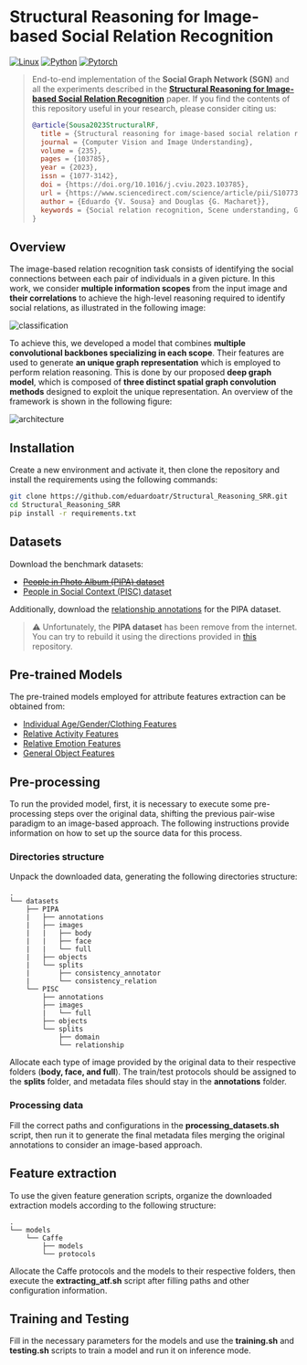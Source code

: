 # Structural Reasoning for Image-based Social Relation Recognition

[![Linux](https://img.shields.io/badge/Ubuntu-18.04-orange)](https://ubuntu.com/)
[![Python](https://img.shields.io/badge/Python-3.6-blue)](https://www.python.org/)
[![Pytorch](https://img.shields.io/badge/Pytorch-1.5.0-green)](https://pytorch.org/)

> End-to-end implementation of the **Social Graph Network (SGN)** and all the experiments described in the [**Structural Reasoning for Image-based Social Relation Recognition**](https://authors.elsevier.com/c/1hTvU3qy-3aj0o) paper. If you find the contents of this repository useful in your research, please consider citing us:
>
> ```BibTeX
> @article{Sousa2023StructuralRF,
>   title = {Structural reasoning for image-based social relation recognition},
>   journal = {Computer Vision and Image Understanding},
>   volume = {235},
>   pages = {103785},
>   year = {2023},
>   issn = {1077-3142},
>   doi = {https://doi.org/10.1016/j.cviu.2023.103785},
>   url = {https://www.sciencedirect.com/science/article/pii/S1077314223001650},
>   author = {Eduardo {V. Sousa} and Douglas {G. Macharet}},
>   keywords = {Social relation recognition, Scene understanding, Group interaction, Image classification}
> }
> ```

## Overview

The image-based relation recognition task consists of identifying the social connections between each pair of individuals in a given picture. In this work, we consider **multiple information scopes** from the input image and **their correlations** to achieve the high-level reasoning required to identify social relations, as illustrated in the following image:

![classification](images/classification.png)

To achieve this, we developed a model that combines **multiple convolutional backbones specializing in each scope**. Their features are used to generate **an unique graph representation** which is employed to perform relation reasoning. This is done by our proposed **deep graph model**, which is composed of **three distinct spatial graph convolution methods** designed to exploit the unique representation. An overview of the framework is shown in the following figure:

![architecture](images/architecture.png)

## Installation

Create a new environment and activate it, then clone the repository and install the requirements using the following commands:

```Bash
git clone https://github.com/eduardoatr/Structural_Reasoning_SRR.git
cd Structural_Reasoning_SRR
pip install -r requirements.txt
```

## Datasets

Download the benchmark datasets:

- ~~[People in Photo Album (PIPA) dataset](https://people.eecs.berkeley.edu/~nzhang/piper.html)~~
- [People in Social Context (PISC) dataset](https://zenodo.org/record/1059155)

Additionally, download the [relationship annotations](https://www.mpi-inf.mpg.de/departments/computer-vision-and-machine-learning/research/human-activity-recognition/social-relation-recognition) for the PIPA dataset.

> ⚠️ Unfortunately, the **PIPA dataset** has been remove from the internet. You can try to rebuild it using the directions provided in [this](https://github.com/coallaoh/PIPA_dataset) repository.

## Pre-trained Models

The pre-trained models employed for attribute features extraction can be obtained from:

- [Individual Age/Gender/Clothing Features](https://www.mpi-inf.mpg.de/departments/computer-vision-and-machine-learning/research/human-activity-recognition/social-relation-recognition)
- [Relative Activity Features](http://imsitu.org/download/)
- [Relative Emotion Features](https://github.com/gxstudy/Graph-Neural-Networks-for-Image-Understanding-Based-on-Multiple-Cues)
- [General Object Features](https://github.com/hujie-frank/SENet)

## Pre-processing

To run the provided model, first, it is necessary to execute some pre-processing steps over the original data, shifting the previous pair-wise paradigm to an image-based approach. The following instructions provide information on how to set up the source data for this process.

### Directories structure

Unpack the downloaded data, generating the following directories structure:

```text
.
└── datasets
    ├── PIPA
    |   ├── annotations
    |   ├── images
    |   |   ├── body
    |   |   ├── face
    |   |   └── full
    |   ├── objects
    |   └── splits
    |       ├── consistency_annotator
    |       └── consistency_relation
    └── PISC
        ├── annotations
        ├── images
        |   └── full
        ├── objects
        └── splits
            ├── domain
            └── relationship
```

Allocate each type of image provided by the original data to their respective folders (**body, face, and full**). The train/test protocols should be assigned to the **splits** folder, and metadata files should stay in the **annotations** folder.

### Processing data

Fill the correct paths and configurations in the **processing_datasets.sh** script, then run it to generate the final metadata files merging the original annotations to consider an image-based approach.

## Feature extraction

To use the given feature generation scripts, organize the downloaded extraction models according to the following structure:

```text
.
└── models
    └── Caffe
        ├── models
        └── protocols
```

Allocate the Caffe protocols and the models to their respective folders, then execute the **extracting_atf.sh** script after filling paths and other configuration information.

## Training and Testing

Fill in the necessary parameters for the models and use the **training.sh** and **testing.sh** scripts to train a model and run it on inference mode.
